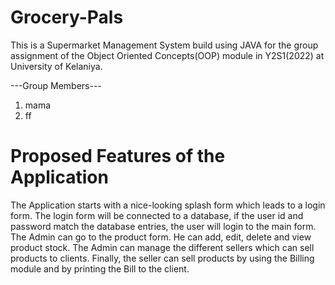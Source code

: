 # Grocery-Pals
This is a Supermarket Management System build using JAVA for the group assignment of the Object Oriented Concepts(OOP) module in Y2S1(2022) at University of Kelaniya.

---Group Members---
1. mama
2. ff

# Proposed Features of the Application

The Application starts with a nice-looking splash form which leads to a login form.
The login form will be connected to a database, if the user id and password match the database entries, the user will login to the main form.
The Admin can go to the product form. He can add, edit, delete and view product stock.
The Admin can manage the different sellers which can sell products to clients.
Finally, the seller can sell products by using the Billing module and by printing the Bill to the client.
